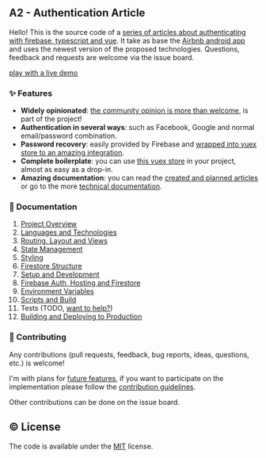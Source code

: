 ## A2 - Authentication Article

Hello! This is the source code of a [series of articles about authenticating with firebase, typescript and vue](docs/articles.md). It take as base the [Airbnb android app](https://play.google.com/store/apps/details?id=com.airbnb.android&hl=en) and uses the newest version of the proposed technologies. Questions, feedback and requests are welcome via the issue board.

[play with a live demo](https://a2.alexrohleder.com)

### :sparkles: Features

- **Widely opinionated**: [the community opinion is more than welcome](#muscle-contributing), is part of the project!
- **Authentication in several ways**: such as Facebook, Google and normal email/password combination.
- **Password recovery**: easily provided by Firebase and [wrapped into vuex store to an amazing integration](docs/state.md).
- **Complete boilerplate**: you can use [this vuex store](docs/state.md) in your project, almost as easy as a drop-in.
- **Amazing documentation**: you can read the [created and planned articles](docs/articles.md) or go to the more [technical documentation](docs/overview.md).

### :book: Documentation

1. [Project Overview](docs/overview.md)
  1. [Languages and Technologies](docs/technologies.md)
  1. [Routing, Layout and Views](docs/routing.md)
  1. [State Management](docs/state.md)
  1. [Styling](docs/styling.md)
  1. [Firestore Structure](docs/firestore.md)
1. [Setup and Development](docs/development.md)
  1. [Firebase Auth, Hosting and Firestore](docs/firebase.md)
  1. [Environment Variables](docs/environment.md)
  1. [Scripts and Build](docs/scripts.md)
  1. Tests (TODO, [want to help?](CONTRIBUTING.md))
  1. [Building and Deploying to Production](docs/building.md)

### :muscle: Contributing

Any contributions (pull requests, feedback, bug reports, ideas, questions, etc.) is welcome!

I'm with plans for [future features](docs/planned.md), if you want to participate on the implementation please follow the [contribution guidelines](CONTRIBUTING.md).

Other contributions can be done on the issue board.

## :copyright: License

The code is available under the [MIT](LICENSE) license.
